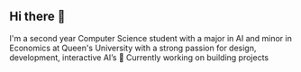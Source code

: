 ## Hi there 👋
I'm a second year Computer Science student with a major in AI and minor in Economics at Queen's University with a strong passion for design, development, interactive AI’s
🌱 Currently working on building projects

<!--
**hargunkour/hargunkour** is a ✨ _special_ ✨ repository because its `README.md` (this file) appears on your GitHub profile.

Here are some ideas to get you started:

- 🔭 I’m currently working on ...
- 🌱 I’m currently learning ...
- 👯 I’m looking to collaborate on ...
- 🤔 I’m looking for help with ...
- 💬 Ask me about ...
- 📫 How to reach me: ...
- 😄 Pronouns: ...
- ⚡ Fun fact: ...
-->

